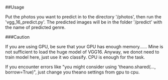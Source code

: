 ##Usage  

Put the photos you want to predict in to the directory '/photos', then run the 'vgg_16_predict.py'. The predicted images will be in the folder '/predict' with the name of predicted genre.  

###Caution  

If you are using GPU, be sure that your GPU has enough memory...... Mine is not sufficient to load the huge model of VGG16. Anyway, we donot need to train model here, just use it wo classify. CPU is enough for the task.  

If you encounter errors like "you might consider using 'theano.shared(..., borrow=True)", just change you theano settings from gpu to cpu.
